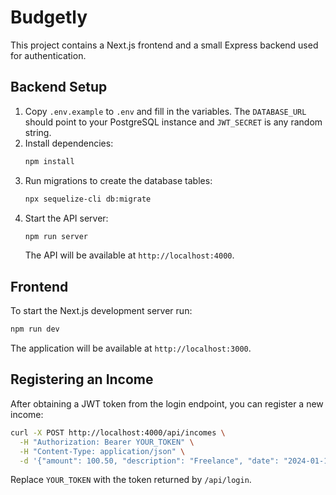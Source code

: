 # Budgetly

This project contains a Next.js frontend and a small Express backend used for authentication.

## Backend Setup

1. Copy `.env.example` to `.env` and fill in the variables. The `DATABASE_URL` should point to your PostgreSQL instance and `JWT_SECRET` is any random string.
2. Install dependencies:
   ```bash
   npm install
   ```
3. Run migrations to create the database tables:
   ```bash
   npx sequelize-cli db:migrate
   ```
4. Start the API server:
   ```bash
   npm run server
   ```
   The API will be available at `http://localhost:4000`.

## Frontend

To start the Next.js development server run:

```bash
npm run dev
```

The application will be available at `http://localhost:3000`.

## Registering an Income

After obtaining a JWT token from the login endpoint, you can register a new income:

```bash
curl -X POST http://localhost:4000/api/incomes \
  -H "Authorization: Bearer YOUR_TOKEN" \
  -H "Content-Type: application/json" \
  -d '{"amount": 100.50, "description": "Freelance", "date": "2024-01-15"}'
```

Replace `YOUR_TOKEN` with the token returned by `/api/login`.
